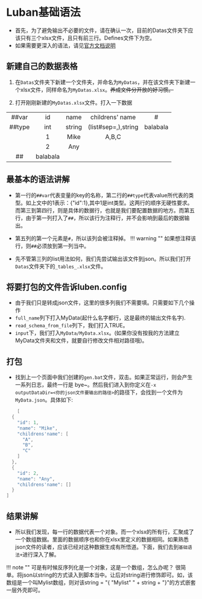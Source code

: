 # Luban基础语法
- 首先，为了避免输出不必要的文件，请在确认一次，目前的Datas文件夹下应该只有三个xlsx文件，且只有前三行。Defines文件下为空。
- 如果需要更深入的语法，请见[官方文档说明](https://luban.doc.code-philosophy.com/docs/beginner/quickstart)
## 新建自己的数据表格

1. 在`Datas`文件夹下新建一个文件夹，并命名为`MyDatas`，并在该文件夹下新建一个xlsx文件，同样命名为`MyDatas.xlsx`。<del>养成文件分开放的好习惯。</del>

2. 打开刚刚新建的`MyDatas.xlsx`文件。打入一下数据<br>

|             |                                      |                      |                        |          |
| :---------: | :----------------------------------: |:--------------------:|:----------------------:|:--------:|
| ##var       |                     id               |          name        |childrens' name         |  #       |
| ##type      |                     int              |          string      |(list#sep=,),string     |  balabala|
|             | 1                                    |            Mike      |   A,B,C                |          |
|             |2                                     |           Any        |                        |          |
| ##          |  balabala                            |                      |                        |          |

## 最基本的语法讲解
- 第一行的`##var`代表变量的key的名称，第二行的`##type`代表value所代表的类型。如上文中的1表示：{"id":1},其中1是int类型。这两行的顺序无硬性要求。而第三到第四行，则是具体的数据行，也就是我们要配置数据的地方。而第五行，由于第一列打入了`##`，所以该行为注释行，并不会影响到最后的数据输出。
- 第五列的第一个元素是`#`，所以该列会被注释掉。
!!! warning ""
    如果想注释该行，则`##`必须放到第一列当中。

- 先不管第三列的list用法如何，我们先尝试输出该文件到json。所以我们打开`Datas`文件夹下的`_tables_.xlsx`文件。

## 将要打包的文件告诉luben.config

- 由于我们只是转成json文件，这里的很多列我们不需要填。只需要如下几个操作
- `full_name`列下打入MyData(起什么名字都行，这是最终的输出文件名字).
- `read_schema_from_file`列下，我们打入TRUE。
- `input`下，我们打入`MyData/MyData.xlsx`。(如果你没有按我的方法建立MyData文件夹和文件，就要自行修改文件相对路径哦)。

## 打包

- 找到上一个页面中我们创建的`gen.bat`文件，双击。如果正常运行，则会产生一系列日志，最终一行是 bye~。然后我们进入到你定义在`-x outputDataDir=<你的json文件要输出的路径>`的路径下，会找到一个文件为`MyData.json`。具体如下:
``` cpp
    [
  {
    "id": 1,
    "name": "Mike",
    "childrens'name": [
      "A",
      "B",
      "C"
    ]
  },
  {
    "id": 2,
    "name": "Any",
    "childrens'name": []
  }
]
```

## 结果讲解

- 所以我们发现，每一行的数据代表一个对象。而一个xlsx的所有行，汇聚成了一个数组数据。里面的数据顺序也和你在xlsx里定义的数据相同。如果熟悉json文件的读者，应该已经对这种数据生成有所悟道。下面，我们去到`基础语法+`进行深入了解。

!!! note ""
    可是有时候反序列化是一个对象，这是一个数组，怎么办呢？ 很简单。将json以string的方式读入到脚本当中。让后对string进行修饰即可。如，该数组是一个叫Mylist数组，则对该string = "{ \"Mylist\" " + string + "}"的方式嵌套一层外壳即可。